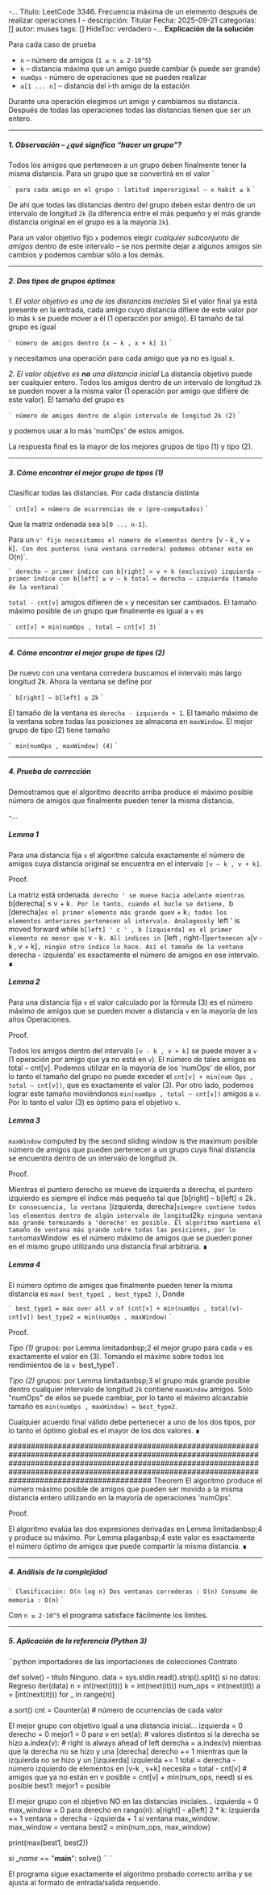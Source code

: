 -...
Título: LeetCode 3346. Frecuencia máxima de un elemento después de realizar operaciones I -
descripción: Titular
Fecha: 2025-09-21
categorías: []
autor: muses
tags: []
HideToc: verdadero
-...
**Explicación de la solución**

Para cada caso de prueba

* `n` – número de amigos (`1 ≤ n ≤ 2·10^5`)
* `k` – distancia máxima que un amigo puede cambiar (`k` puede ser grande)
* `numOps` - número de operaciones que se pueden realizar
* `a[1 ... n]` – distancia del i‐th amigo de la estación

Durante una operación elegimos un amigo y cambiamos su distancia.
Después de todas las operaciones todas las distancias tienen que ser un entero.



----------------------------------------------------

##### 1. Observación – ¿qué significa “hacer un grupo”?

Todos los amigos que pertenecen a un grupo deben finalmente tener la misma distancia.
Para un grupo que se convertirá en el valor `

`` `
para cada amigo en el grupo : latitud imperoriginal – x habit ≤ k
`` `

De ahí que todas las distancias dentro del grupo deben estar dentro de un intervalo de
longitud `2k` (la diferencia entre el más pequeño y el más grande
distancia original en el grupo es a la mayoría `2k`).

Para un valor objetivo fijo `x` podemos elegir *cualquier subconjunto de amigos*
dentro de este intervalo – se nos permite dejar a algunos amigos sin cambios
y podemos cambiar sólo a los demás.

----------------------------------------------------

##### 2. Dos tipos de grupos óptimos

*1. El valor objetivo es una de las distancias iniciales*
Si el valor final ya está presente en la entrada, cada amigo cuyo
distancia difiere de este valor por lo más `k` se puede mover a él
(1 operación por amigo).
El tamaño de tal grupo es igual

`` `
número de amigos dentro [x – k , x + k] 1)
`` `

y necesitamos una operación para cada amigo que ya no es igual
x.

*2. El valor objetivo es **no** una distancia inicial*
La distancia objetivo puede ser cualquier entero.
Todos los amigos dentro de un intervalo de longitud `2k` se pueden mover a la misma
valor (1 operación por amigo que difiere de este valor).
El tamaño del grupo es

`` `
número de amigos dentro de algún intervalo de longitud 2k (2)
`` `

y podemos usar a lo más 'numOps' de estos amigos.

La respuesta final es la mayor de los mejores grupos de tipo (1) y
tipo (2).

----------------------------------------------------

##### 3. Cómo encontrar el mejor grupo de tipos (1)

Clasificar todas las distancias.
Por cada distancia distinta

`` `
cnt[v] = número de ocurrencias de v (pre-computados)
`` `

Que la matriz ordenada sea `b[0 ... n-1]`.

Para un `v' fijo necesitamos el número de elementos dentro
`[v - k , v + k]`.
Con dos punteros (una ventana corredera) podemos obtener esto en `O(n)`.

`` `
derecho – primer índice con b[right] > v + k (exclusivo)
izquierda – primer índice con b[left] ≥ v – k
total = derecha – izquierda (tamaño de la ventana)
`` `

`total - cnt[v]` amigos difieren de `v` y necesitan ser cambiados.
El tamaño máximo posible de un grupo que finalmente es igual a `v` es

`` `
cnt[v] + min(numOps , total – cnt[v] 3)
`` `

----------------------------------------------------

##### 4. Cómo encontrar el mejor grupo de tipos (2)

De nuevo con una ventana corredera buscamos el intervalo más largo
longitud 2k.
Ahora la ventana se define por

`` `
b[right] – b[left] ≤ 2k
`` `

El tamaño de la ventana es `derecha - izquierda + 1`.
El tamaño máximo de la ventana sobre todas las posiciones se almacena en
`maxWindow`.
El mejor grupo de tipo (2) tiene tamaño

`` `
min(numOps , maxWindow) (4)
`` `

----------------------------------------------------

##### 4. Prueba de corrección

Demostramos que el algoritmo descrito arriba produce el máximo
posible número de amigos que finalmente pueden tener la misma distancia.

-...

##### Lemma 1
Para una distancia fija `v` el algoritmo calcula exactamente el número de
amigos cuya distancia original se encuentra en el intervalo `[v – k , v + k]`.

Proof.

La matriz está ordenada.
`derecho ' se mueve hacia adelante mientras `b[derecha] ≤ v + k`.
Por lo tanto, cuando el bucle se detiene, `b [derecha]` es el primer elemento más grande
que `v + k`; todos los elementos anteriores pertenecen al intervalo.
Analogously `left ' is moved forward while `b[left] ' c ' ,
b [izquierda] es el primer elemento no menor que `v - k`.
All indices in `[left , right-1]` pertenecen a `[v - k , v + k]`,
ningún otro índice lo hace.
Así el tamaño de la ventana `derecha - izquierda' es exactamente el número de
amigos en ese intervalo. ∎



##### Lemma 2
Para una distancia fija `v` el valor calculado por la fórmula (3)
es el número máximo de amigos que se pueden mover a distancia `v`
en la mayoría de los años Operaciones.

Proof.

Todos los amigos dentro del intervalo `[v - k , v + k]` se puede mover a `v `
(1 operación por amigo que ya no está en `v`).
El número de tales amigos es total – cnt[v].
Podemos utilizar en la mayoría de los 'numOps' de ellos, por lo tanto el tamaño del grupo
no puede exceder el `cnt[v] + min(num Ops , total – cnt[v])`,
que es exactamente el valor (3).
Por otro lado, podemos lograr este tamaño moviéndonos
`min(numOps , total – cnt[v])` amigos a `v`.
Por lo tanto el valor (3) es óptimo para el objetivo `v`.



##### Lemma 3
`maxWindow` computed by the second sliding window is the maximum
posible número de amigos que pueden pertenecer a un grupo cuya final
distancia se encuentra dentro de un intervalo de longitud `2k`.

Proof.

Mientras el puntero derecho se mueve de izquierda a derecha,
el puntero izquierdo es siempre el índice más pequeño tal que
[b[right] – b[left] ≤ 2k`.
En consecuencia, la ventana `[izquierda, derecha]` siempre contiene todos los elementos
dentro de algún intervalo de longitud `2k` y ninguna ventana más grande terminando a
'derecho' es posible.
El algoritmo mantiene el tamaño de ventana más grande sobre todas las posiciones,
por lo tanto `maxWindow` es el número máximo de amigos que se pueden poner
en el mismo grupo utilizando una distancia final arbitraria. ∎



##### Lemma 4
El número óptimo de amigos que finalmente pueden tener la misma distancia
es `max( best_type1 , best_type2 )`,
Donde

`` `
best_type1 = max over all v of (cnt[v] + min(numOps , total(v)-cnt[v])
best_type2 = min(numOps , maxWindow)
`` `

Proof.

*Tipo (1)* grupos: por Lemma limitadanbsp;2 el mejor grupo para cada `v` es
exactamente el valor en (3).
Tomando el máximo sobre todos los rendimientos de la `v `best_type1`.

*Tipo (2)* grupos: por Lemma limitadanbsp;3 el grupo más grande posible dentro
cualquier intervalo de longitud `2k` contiene `maxWindow` amigos.
Sólo "numOps" de ellos se puede cambiar, por lo tanto el máximo alcanzable
tamaño es `min(numOps , maxWindow) = best_type2`.

Cualquier acuerdo final válido debe pertenecer a uno de los dos tipos,
por lo tanto el óptimo global es el mayor de los dos valores. ∎



################################################################################################################################################################################################################################################################ Theorem
El algoritmo produce el número máximo posible de amigos que pueden
ser movido a la misma distancia entero utilizando en la mayoría de operaciones 'numOps'.

Proof.

El algoritmo evalúa las dos expresiones derivadas en
Lemma limitadanbsp;4 y produce su máximo.
Por Lemma plaganbsp;4 este valor es exactamente el número óptimo de amigos
que puede compartir la misma distancia. ∎



----------------------------------------------------

##### 4. Análisis de la complejidad

`` `
Clasificación: O(n log n)
Dos ventanas correderas : O(n)
Consumo de memoria : O(n)
`` `

Con `n ≤ 2·10^5` el programa satisface fácilmente los límites.



----------------------------------------------------

##### 5. Aplicación de la referencia (Python 3)

``python
importadores
de las importaciones de colecciones Contrato

def solve() - título Ninguno.
data = sys.stdin.read().strip().split()
si no datos:
Regreso
iter(data)
n = int(next(it)))
k = int(next(it)))
num_ops = int(next(it))
a = [int(next(it))) for _ in range(n)]

a.sort()
cnt = Counter(a) # número de ocurrencias de cada valor

El mejor grupo con objetivo igual a una distancia inicial...
izquierda = 0
derecho = 0
mejor1 = 0
para v en set(a): # valores distintos
si la derecha se hizo a.index(v): # right is always ahead of left
derecha = a.index(v)
mientras que la derecha no se hizo y una [derecha]
derecho += 1
mientras que la izquierda no se hizo y un [izquierda]
izquierda += 1
total = derecha - número izquierdo de elementos en [v-k , v+k]
necesita = total - cnt[v] # amigos que ya no están en v
posible = cnt[v] + min(num_ops, need)
si es posible best1:
mejor1 = posible

El mejor grupo con el objetivo NO en las distancias iniciales...
izquierda = 0
max_window = 0
para derecho en rango(n):
a[right] - a[left] 2 * k:
izquierda += 1
ventana = derecha - izquierda + 1
si ventana max_window:
max_window = ventana
best2 = min(num_ops, max_window)

print(max(best1, best2))

si __name_ == "__main__":
solve()
`` `

El programa sigue exactamente el algoritmo probado correcto arriba
y se ajusta al formato de entrada/salida requerido.